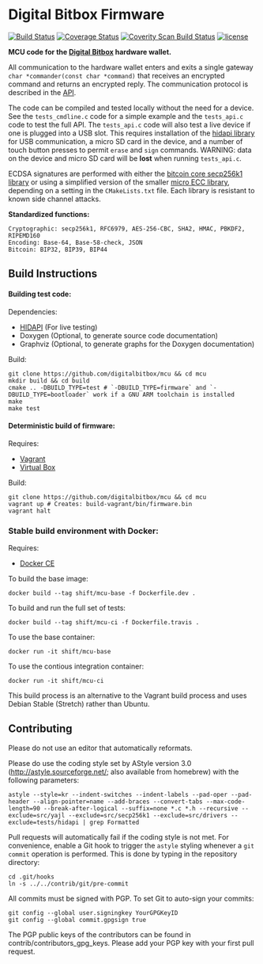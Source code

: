 Digital Bitbox Firmware
============

[![Build Status](https://travis-ci.org/digitalbitbox/mcu.svg?branch=master)](https://travis-ci.org/digitalbitbox/mcu)
[![Coverage Status](https://coveralls.io/repos/github/digitalbitbox/mcu/badge.svg?branch=master)](https://coveralls.io/github/digitalbitbox/mcu?branch=master)
[![Coverity Scan Build Status](https://scan.coverity.com/projects/7041/badge.svg)](https://scan.coverity.com/projects/mcu)
[![license](https://img.shields.io/github/license/mashape/apistatus.svg)]()


**MCU code for the [Digital Bitbox](https://digitalbitbox.com) hardware wallet.**

All communication to the hardware wallet enters and exits a single gateway `char *commander(const char *command)` that receives an encrypted command and returns an encrypted reply. The communication protocol is described in the [API](https://digitalbitbox.com/api.html).

The code can be compiled and tested locally without the need for a device. See the `tests_cmdline.c` code for a simple example and the `tests_api.c` code to test the full API. The `tests_api.c` code will also test a live device if one is plugged into a USB slot. This requires installation of the [hidapi library](http://www.signal11.us/oss/hidapi/) for USB communication, a micro SD card in the device, and a number of touch button presses to permit `erase` and `sign` commands. WARNING: data on the device and micro SD card will be **lost** when running `tests_api.c`.

ECDSA signatures are performed with either the [bitcoin core secp256k1 library](https://github.com/bitcoin/secp256k1) or using a simplified version of the smaller [micro ECC library](https://github.com/kmackay/micro-ecc), depending on a setting in the `CMakeLists.txt` file. Each library is resistant to known side channel attacks.


**Standardized functions:**

	Cryptographic: secp256k1, RFC6979, AES-256-CBC, SHA2, HMAC, PBKDF2, RIPEMD160
	Encoding: Base-64, Base-58-check, JSON
	Bitcoin: BIP32, BIP39, BIP44



## Build Instructions

#### Building test code:

Dependencies:

- [HIDAPI](https://github.com/signal11/hidapi) (For live testing)
- Doxygen (Optional, to generate source code documentation)
- Graphviz (Optional, to generate graphs for the Doxygen documentation)

Build:

    git clone https://github.com/digitalbitbox/mcu && cd mcu
    mkdir build && cd build
    cmake .. -DBUILD_TYPE=test # `-DBUILD_TYPE=firmware` and `-DBUILD_TYPE=bootloader` work if a GNU ARM toolchain is installed
    make
    make test

#### Deterministic build of firmware:

Requires:

- [Vagrant](http://www.vagrantup.com/downloads)
- [Virtual Box](https://www.virtualbox.org/wiki/Downloads)

Build:

    git clone https://github.com/digitalbitbox/mcu && cd mcu
    vagrant up # Creates: build-vagrant/bin/firmware.bin
    vagrant halt
    
### Stable build environment with Docker:

Requires:

- [Docker CE](https://download.docker.com/)

To build the base image:

    docker build --tag shift/mcu-base -f Dockerfile.dev .

To build and run the full set of tests:

    docker build --tag shift/mcu-ci -f Dockerfile.travis .

To use the base container:

    docker run -it shift/mcu-base

To use the contious integration container:

    docker run -it shift/mcu-ci

This build process is an alternative to the Vagrant build process and uses Debian Stable (Stretch) rather than Ubuntu.

## Contributing
Please do not use an editor that automatically reformats.

Please do use the coding style set by AStyle version 3.0 (http://astyle.sourceforge.net/; also available from homebrew) with the following parameters:

    astyle --style=kr --indent-switches --indent-labels --pad-oper --pad-header --align-pointer=name --add-braces --convert-tabs --max-code-length=90 --break-after-logical --suffix=none *.c *.h --recursive --exclude=src/yajl --exclude=src/secp256k1 --exclude=src/drivers --exclude=tests/hidapi | grep Formatted

Pull requests will automatically fail if the coding style is not met. For convenience, enable a Git hook to trigger the `astyle` styling whenever a `git commit` operation is performed. This is done by typing in the repository directory:

    cd .git/hooks
    ln -s ../../contrib/git/pre-commit


All commits must be signed with PGP. To set Git to auto-sign your commits:

    git config --global user.signingkey YourGPGKeyID
    git config --global commit.gpgsign true

The PGP public keys of the contributors can be found in contrib/contributors_gpg_keys. Please add your PGP key with your first pull request.
